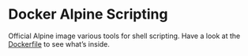# Docker Alpine Scripting

Official Alpine image various tools for shell scripting. Have a look at the
[Dockerfile](Dockerfile) to see what’s inside.
